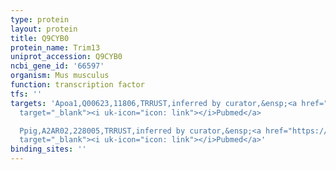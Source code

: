 ```yaml
---
type: protein
layout: protein
title: Q9CYB0
protein_name: Trim13
uniprot_accession: Q9CYB0
ncbi_gene_id: '66597'
organism: Mus musculus
function: transcription factor
tfs: ''
targets: 'Apoa1,Q00623,11806,TRRUST,inferred by curator,&ensp;<a href="https://www.ncbi.nlm.nih.gov/pubmed/?term=18441373%5Buid%5D"
  target="_blank"><i uk-icon="icon: link"></i>Pubmed</a>

  Ppig,A2AR02,228005,TRRUST,inferred by curator,&ensp;<a href="https://www.ncbi.nlm.nih.gov/pubmed/?term=10757780%5Buid%5D"
  target="_blank"><i uk-icon="icon: link"></i>Pubmed</a>'
binding_sites: ''
---
```

